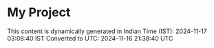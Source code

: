 # My Project

This content is dynamically generated in Indian Time (IST): 2024-11-17 03:08:40 IST
Converted to UTC: 2024-11-16 21:38:40 UTC
